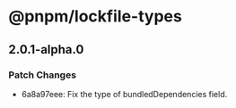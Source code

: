 # @pnpm/lockfile-types

## 2.0.1-alpha.0
### Patch Changes

- 6a8a97eee: Fix the type of bundledDependencies field.
